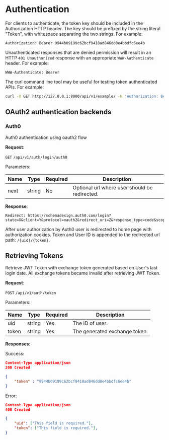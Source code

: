 # Authentication
For clients to authenticate, the token key should be included in the Authorization HTTP header. The key should be prefixed by the string literal "Token", with whitespace separating the two strings. For example:

```
Authorization: Bearer 9944b09199c62bcf9418ad846dd0e4bbdfc6ee4b
```

Unauthenticated responses that are denied permission will result in an HTTP `401 Unauthorized` response with an appropriate `WWW-Authenticate` header. For example:

```
WWW-Authenticate: Bearer
```

The curl command line tool may be useful for testing token authenticated APIs. For example:

```bash
curl -X GET http://127.0.0.1:8000/api/v1/example/ -H 'Authorization: Bearer 9944b09199c62bcf9418ad846dd0e4bbdfc6ee4b'
```


## OAuth2 authentication backends

### Auth0
Auth0 authentication using oauth2 flow

**Request**:

`GET` `/api/v1/auth/login/auth0`

Parameters:

Name       | Type   | Required | Description
-----------|--------|----------|------------
next   | string | No      | Optional url where user should be redirected.


**Response**:
```http request
Redirect: https://schemadesign.auth0.com/login?state=X&client=Y&protocol=oauth2&redirect_uri=Z&response_type=code&scope=openid%20profile%20email
```

After user authorization by Auth0 user is redirected to home page with authorization cookies.
Token and User ID is appended to the redirected url path: `/{uid}/{token}`.


## Retrieving Tokens
Retrieve JWT Token with exchange token generated based on User's last login date.
All exchange tokens became invalid after retrieving JWT Token.

**Request**:

`POST` `/api/v1/auth/token`

Parameters:

Name       | Type   | Required | Description
-----------|--------|----------|------------
uid   | string | Yes      | The ID of user.
token   | string | Yes      | The generated exchange token.

**Responses**:

Success:
```json
Content-Type application/json
200 Created

{ 
    "token" : "9944b09199c62bcf9418ad846dd0e4bbdfc6ee4b" 
}
```

Error:

```json
Content-Type application/json
400 Created

{
    "uid": ["This field is required."],
    "token": ["This field is required."],
}
```
